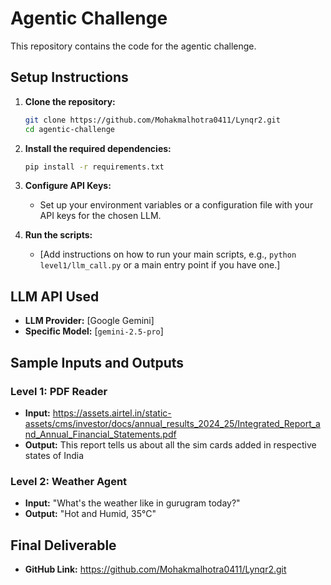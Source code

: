 # Agentic Challenge

This repository contains the code for the agentic challenge.

## Setup Instructions

1.  **Clone the repository:**
    ```bash
    git clone https://github.com/Mohakmalhotra0411/Lynqr2.git
    cd agentic-challenge
    ```
2.  **Install the required dependencies:**
    ```bash
    pip install -r requirements.txt
    ```
3.  **Configure API Keys:**
    -  Set up your environment variables or a configuration file with your API keys for the chosen LLM.

4.  **Run the scripts:**
    -  [Add instructions on how to run your main scripts, e.g., `python level1/llm_call.py` or a main entry point if you have one.]

## LLM API Used

-   **LLM Provider:** [Google Gemini]
-   **Specific Model:** [`gemini-2.5-pro`]

## Sample Inputs and Outputs

### Level 1: PDF Reader
-   **Input:** https://assets.airtel.in/static-assets/cms/investor/docs/annual_results_2024_25/Integrated_Report_and_Annual_Financial_Statements.pdf
-   **Output:** This report tells us about all the sim cards added in respective states of India

### Level 2: Weather Agent
-   **Input:**  "What's the weather like in gurugram today?"
-   **Output:** "Hot and Humid, 35°C"

## Final Deliverable

-   **GitHub Link:** https://github.com/Mohakmalhotra0411/Lynqr2.git
